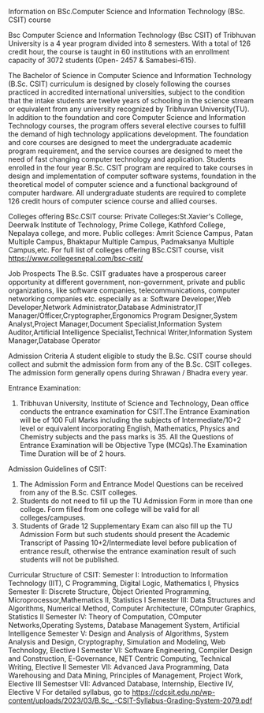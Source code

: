 Information on BSc.Computer Science and Information Technology (BSc. CSIT) course

Bsc Computer Science and Information Technology (Bsc CSIT) of Tribhuvan University is a 4 year program divided into 8 semesters. With a total of 126 credit hour, the course is taught in 60 institutions with an enrollment capacity of 3072 students (Open- 2457 & Samabesi-615).

The Bachelor of Science in Computer Science and Information Technology (B.Sc. CSIT)
curriculum is designed by closely following the courses practiced in accredited international universities, subject to the condition that the intake students are twelve years of schooling in the science stream or equivalent from any university recognized by Tribhuvan University(TU). In addition to the foundation and core Computer Science and Information Technology courses, the program offers several elective courses to fulfill the demand of high technology applications development. The foundation and core courses are designed to meet the undergraduate academic program requirement, and the service courses are designed to meet the need of fast changing computer technology and application. Students enrolled in the four year B.Sc. CSIT program are required to take courses in design and implementation of computer software systems, foundation in the theoretical model of computer science and a functional background of computer hardware. All undergraduate students are required to complete 126 credit hours of computer science course and allied courses.

Colleges offering BSc.CSIT course:
Private Colleges:St.Xavier's College, Deerwalk Institute of Technology, Prime College, Kathford College, Nepalaya college, and more.
Public colleges: Amrit Science Campus, Patan Multiple Campus, Bhaktapur Multiple Campus, Padmaksanya Multiple Campus,etc.
For full list of colleges offering BSc.CSIT course, visit https://www.collegesnepal.com/bsc-csit/

Job Prospects
The B.Sc. CSIT graduates have a prosperous career opportunity at different government, non-government, private and public organizations, like software companies, telecommunications, computer networking companies etc. especially as a:
Software Developer,Web Developer,Network Administrator,Database Administrator,IT Manager/Officer,Cryptographer,Ergonomics Program Designer,System Analyst,Project Manager,Document Specialist,Information System Auditor,Artificial Intelligence Specialist,Technical Writer,Information System Manager,Database Operator

Admission Criteria
A student eligible to study the B.Sc. CSIT course should collect and submit the admission form from any of the B.Sc. CSIT colleges. The admission form generally opens during Shrawan / Bhadra every year.

Entrance Examination:

1. Tribhuvan University, Institute of Science and Technology, Dean office conducts the entrance examination for CSIT.The Entrance Examination will be of 100 Full Marks including the subjects of Intermediate/10+2 level or equivalent incorporating English, Mathematics, Physics and Chemistry subjects and the pass marks is 35. All the Questions of Entrance Examination will be Objective Type (MCQs).The Examination Time Duration will be of 2 hours.

Admission Guidelines of CSIT:

1. The Admission Form and Entrance Model Questions can be received from any of the B.Sc. CSIT colleges.
2. Students do not need to fill up the TU Admission Form in more than one college. Form filled from one college will be valid for all colleges/campuses.
3. Students of Grade 12 Supplementary Exam can also fill up the TU Admission Form but such students should present the Academic Transcript of Passing 10+2/Intermediate level before publication of entrance result, otherwise the entrance examination result of such students will not be published.

Curricular Structure of CSIT:
Semester I: Introduction to Information Technology (IIT), C Programming, Digital Logic, Mathematics I, Physics
Semester II: Discrete Structure, Object Oriented Programming, Microprocessor,Mathematics II, Statistics I
Semester III: Data Structures and Algorithms, Numerical Method, Computer Architecture, COmputer Graphics, Statistics II
Semester IV: Theory of Computation, COmputer Networks,Operating Systems, Database Management System, Artificial Intelligence
Semester V: Design and Analysis of Algorithms, System Analysis and Design, Cryptography, Simulation and Modeling, Web Technology, Elective I
Semester VI: Software Engineering, Compiler Design and Construction, E-Governance, NET Centric Computing, Technical Writing, Elective II
Semester VII: Advanced Java Programming, Data Warehousing and Data Mining, Principles of Management, Project Work, Elective III
Semestser VII: Advanced Database, Internship, Elective IV, Elective V
For detailed syllabus, go to https://cdcsit.edu.np/wp-content/uploads/2023/03/B.Sc_.-CSIT-Syllabus-Grading-System-2079.pdf
